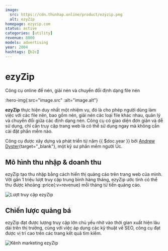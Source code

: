 ```yaml
---
image:
  src: https://cdn.thunhap.online/product/ezyzip.png
  alt: ezyZip
homepage: ezyzip.com
status: active
categories: [utility]
revenue: 8000
models: advertising
year: 2004
hashtags: [b2c]
---
```


# ezyZip

Công cụ online để nén, giải nén và chuyển đổi định dạng file nén

:hero-img{:src="image.src" :alt="image.alt"}

__ezyZip__ thực hiện duy nhất một nhiệm vụ, đó là cho phép người dùng làm việc với các file nén, bao gồm nén, giải nén các loại file khác nhau, quản lý và chuyển đổi giữa các định dạng nén. Công cụ có giao diện đơn giản và dễ sử dụng, chỉ cần truy cập trang web là có thể sử dụng ngay mà không cần cài đặt phần mềm nào.

Công cụ được xây dựng và phát triển từ năm {{ $doc.year }} bởi [Andrew Dyster](https://twitter.com/andrewdyster){target="_blank"}, một kỹ sư phần mềm người Úc.

## Mô hình thu nhập & doanh thu

ezyZip tạo thu nhập bằng cách hiển thị quảng cáo trên trang web của mình. Với gần 1 triệu lượt truy cập trung bình hàng tháng, ezyZip ước tính có thể thu được khoảng :price{:v=revenue} mỗi tháng từ tiền quảng cáo.

![Lượt truy cập ezyZip](https://cdn.thunhap.online/product/ezyzip+traffic.png)

## Chiến lược quảng bá

ezyZip đạt được lượng truy cập lớn chủ yếu nhờ vào thời gian xuất hiện lâu dài trên thị trường, cùng với việc áp dụng các kỹ thuật về SEO, công cụ đạt được vị trí cao trên các trang kết quả tìm kiếm.

![Kênh marketing ezyZip](https://cdn.thunhap.online/product/ezyzip+channels.png)
